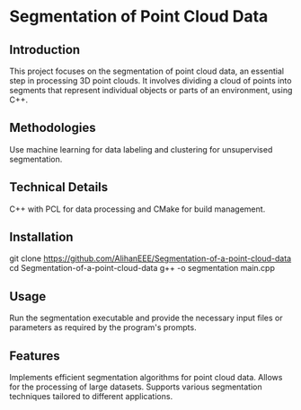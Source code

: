 # Segmentation of Point Cloud Data

## Introduction
This project focuses on the segmentation of point cloud data, an essential step in processing 3D point clouds. It involves dividing a cloud of points into segments that represent individual objects or parts of an environment, using C++.

## Methodologies
Use machine learning for data labeling and clustering for unsupervised segmentation.

## Technical Details
C++ with PCL for data processing and CMake for build management.

## Installation
git clone https://github.com/AlihanEEE/Segmentation-of-a-point-cloud-data
cd Segmentation-of-a-point-cloud-data
g++ -o segmentation main.cpp

## Usage
Run the segmentation executable and provide the necessary input files or parameters as required by the program's prompts.

## Features
Implements efficient segmentation algorithms for point cloud data.
Allows for the processing of large datasets.
Supports various segmentation techniques tailored to different applications.
